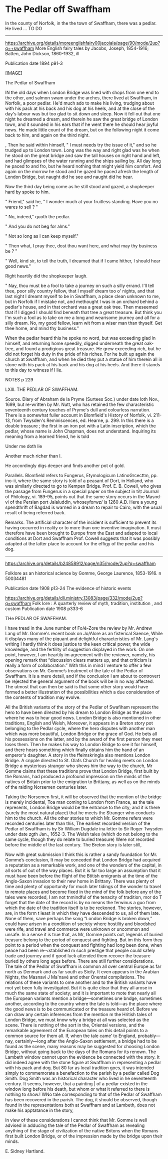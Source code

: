 # The Pedlar off Swaffham

In the county of Norfolk, in the the town of Swaffham, there was a pedlar. He lived ...
 TO DO


---
https://archive.org/details/moreenglishfairy00jacoiala/page/90/mode/2up?q=+swaffham
More English fairy tales
by Jacobs, Joseph, 1854-1916; Batten, John Dickson, 1860-1932, ill

Publication date 1894
p91-3

[IMAGE]

The Pedlar of Swaffham

IN the old days when London Bridge was lined with shops from one end to the other, and salmon swam under the arches, there lived at Swaffham, in Norfolk, a poor pedlar. He'd much ado to make his living, trudging about with his pack at his back and his dog at his heels, and at the close of the day's labour was but too glad to sit down and sleep. Now it fell out that one night he dreamed a dream, and therein he saw the great bridge of London town, and it sounded in his ears that if he went there he should hear joyful news. He made little count of the dream, but on the following night it come back to him, and again on the third night.

, Then he said within himself, " I must needs try the issue of it," and so he trudged up to London town. Long was the way and right glad was he when he stood on the great bridge and saw the tall houses on right hand and left, and had glimpses of the water running and the ships sailing by. All day long he paced to and fro, but he heard nothing that might yield him comfort. And again on the morrow he stood and he gazed he paced afresh the length of London Bridge, but naught did he see and naught did he hear.

Now the third day being come as he still stood and gazed, a shopkeeper hard by spoke to him.

" Friend," said he, " I wonder much at your fruitless standing. Have you no wares to sell ? "

" No, indeed," quoth the pedlar.

" And you do not beg for alms."

" Not so long as I can keep myself."

" Then what, I pray thee, dost thou want here, and what may thy business be ? "

" Well, kind sir, to tell the truth, I dreamed that if I came hither, I should hear good news."

Right heartily did the shopkeeper laugh.

" Nay, thou must be a fool to take a journey on such a silly errand. I'll tell thee, poor silly country fellow, that I myself dream too o' nights, and that last night I dreamt myself to be in Swaffham, a place clean unknown to me, but in Norfolk if I mistake not, and methought I was in an orchard behind a pedlar's house, and in that orchard was a great oak tree. Then meseemed that if I digged I should find beneath that tree a great treasure. But think you I'm such a fool as to take on me a long and wearisome journey and all for a silly dream. No, my good fellow, learn wit from a wiser man than thyself. Get thee home, and mind thy business."

When the pedlar heard this he spoke no word, but was exceeding glad in himself, and returning home speedily, digged underneath the great oak-tree, and found a prodigious great treasure. He grew exceeding rich, but he did not forget his duty in the pride of his riches. For he built up again the church at Swaffham, and when he died they put a statue of him therein all in stone with his pack at his back and his dog at his heels. And there it stands to this day to witness if I lie.

NOTES p 229

LXIII. THE PEDLAR OF SWAFFHAM.

Source. Diary of Abraham de la Pryme (Surtees Soc.) under date loth Nov., 1699, but re-written by Mr. Nutt, who has retained the few characteristic seventeenth century touches of Pryme's dull and colourless narration. There is a somewhat fuller account in Blomfield's History of Norfolk, vi. 211-13, from Twysden's Reminiscences, ed. Hearne, p. 299. In this there is a double treasure ; the first in an iron pot with a Latin inscription, which the pedlar, whose name is John Chapman, does not understand. Inquiring its meaning from a learned friend, he is told

Under me doth lie

Another much richer than I.

He accordingly digs deeper and finds another pot of gold.

Parallels. Blomfield refers to Fungerus, Etymologicum LatinoGrcecttm, pp. ino-ii, where the same story is told of a peasant of Dort, in Holland, who was similarly directed to go to Kempen Bridge. Prof. E. B. Cowell, who gives the passage from Fungerus in a special paper on the subject in ti\t Journal of Philology, vi. 189-95, points out that the same story occurs in the Masnd-vi of the Persian port Jalaluddin, whoseyforwz/ is 1260 A.D. Here a young spendthrift of Bagdad is warned in a dream to repair to Cairo, with the usual result of being referred back.

Remarks. The artificial character of the incident is sufficient to prevent its having occurred in reality or to more than one inventive imagination. It must therefore have been brought to Europe from the East and adapted to local conditions at Dort and Swaffham Prof. Cowell suggests that it was possibly adapted at the latter place to account for the effigy of the pedlar and his dog.



---

https://archive.org/details/b24858912/page/n35/mode/2up?q=swaffham

Folklore as an historical science
by Gomme, George Laurence, 1853-1916. n 50034481

Publication date 1908
p13-24
The evidence of historic events


https://archive.org/details/dli.ministry.13083/page/332/mode/2up?q=swaffham
Folk lore : A quarterly review of myth, tradition, institution , and custom
Publication date 1908 p333-6

THe PEDLAR OF SWAFFHAM.

I have tread in the June number of Fo/é-Zore the review by Mr. Andrew Lang of Mr. Gomme's recent book on Jo/Alore as an fisterical Saence, While it displays many of the piquant and delightful characteristics of Mr. Lang's writing I hardly think it does justice to the keen critical power, the wide knowledge, and the fertility of suggestion displayed in the work. On one point, however, I am heartily im agreement with the reviewer, namely, his opening remark that “discussion clears matters up, and that criticism is really a form of collaboration.” With this in mind I venture to offer a few observations on Mr. Gomme’s treatment of the tale of the Pedlar of Swaffham. It is a mere detail, and if the conclusion I am about to controvert be rejected the general argument of the book will be in no way affected. The utmost that can then be said is that some other story would have formed a better illustration of the possibilities which a due consideration of the contents of tradition may evolve.

All the British variants of the story of the Pedlar of Swafiham represent the hero to have been directed by his dream to London Bridge as the place where he was to hear good news. London Bridge is also mentioned in other traditions, English and Welsh, Moreover, it appears in a Breton story pot belonging to the Pedlar cycle, where the hero disputes with another man which was more beautiful, London Bridge or the grace of God. He bets all his possessions on the latter, and by the award of the first person they meet loses them. Then he makes his way to London Bridge to see it for himself, and there hears something which finally obtains him the hand of an emperor's daughter. A story in the ffeimskringla also mentions London Bridge. A cnpple directed to St. Olafs Church for healing meets on London Bridge a mysterious stranger who shews him the way to the church, Mr Gomme claims that these traditions prove that London Bridge, first built by the Romans, had produced a profound impression on the minds of the natives of Britain prior to the emigration to Brittany, as well as on the minds of the raiding Norsemen centuries later.

Taking the Norsemen first, it will be observed that the mention of the bridge is merely incidental, Toa man coming to London from France, as the tale represents, London Bridge would be the entrance to the city; and it is there (surely the most natural place) that he meets the Stranger who conducts him to the church. All the other stories to which Mr. Gomme refers were recorded centuries later than this, The earliest recorded version of the Pedlar of Swaffham is by Sir William Dugdale ina letter to Sir Roger Twysden under date zgth Jan., 1652-3. The Welsh tales (which do not belong to the same cycle, though they do relate to buried treasure) Were not recorded before the middle of the last century. The Breton story is later still,

Now with great submission I think this is rather a sandy foundation for Mr. Gomme’s conclusion, It may be conceded that London Bridge had acquired a reputation as a remarkable work, and one of the wonders of the capital, in all sorts of out of the way places. But it is far too large an assumption that it must have been before the flight of the Btitish emigrants at the time of the Anglo-Saxon invasion to their new home in Brittany. There was plenty of time and plenty of opportunity for much later tidings of the wonder to travel to remote places and become fixed in the mind of the folk before any of the tales were recorded, I am not tnmindful of the tenacity of tradition, mor do T forget that the date of the record is by no means the ferwinus a guo from which the date of the tradition itself is to be reckoned. The stories, however, are, in the form t least in which they have descended to us, all of them late. None of them, save perhaps the song “London Bridge is broken down,” could have arisen in a condition of society where hostility and bloodshed were rife, and travel and commerce were unknown or uncommon and unsafe. In a sense it is true that, as Mr, Gomme points out, legends of buried treasure belong to the period of conquest and fighting. But im this form they point to a period when the conquest and fighting had long been done, when peace had been re-<stablished m such prestige that people could safely trade and journey and if good luck attended them recover the treasure buried by others long ages before. There are still further considerations. The tale of the Pedlar of Swaffham is common all over central Europe as far north as Denmark and as far south as Sicily. It even appears in the Arabian Nights, the Masnavi J Ma'navé and other Onental compilations. The relations of these variants to ome another and to the British variants have mot yet been fully investigated. But it is quite clear that they all arose in much the same state of society; and it is important to mote that nearly all the European variants mention a bridge—sometimes one bndge, sometimes another, according to the country where the tale is told—as the place where the good news is to be communicated or the treasure heard of. Before we can draw any certain inferences from the mention m the Hritish tales of London Bridge, we must know why a bridge at all was selected as the scene. There is nothing of the sort in the, Oriental versions, and the remarkable agreement of the European tales on this detail points to a common source for them all. If, when the tale came’ to England, probably—nay, certainly—long after the Anglo-Saxon settlement, a bnidge had to be found as the scene, many reasons may be suggested for choosing London Bridge, without going back to the days of the Romans for its renown. The Lambeth window cannot upon the evidence be connected with the story. It did indeed agree with the stone figure at Swaffham in representing a pedlar with his pack and dog. But 80 far as local tradition goes, it was intended simply to commemorate a benefaction to the parish by a pedlar called Dog Smith. Dog Smith was an historical character who lived in he seventeenth century. It seems, however, that a painting | of a pedlar existed in the window long before his death, but whom or what it referred to there is nothing to show.! WNo tale corresponding to that of the Pedlar of Swaffham has been recovered in the parish. The dog, it should be observed, though found in the representations both at Swaffham and at Lambeth, does not make his apptatance in the story,

In view of these considerations I cannot think that Mr. Gomme is well advised in adducing the tale of the Pedlar of Swaffham as revealing anything of the stage of civilization of the native Britons when the Romans first built London Bridge, or of the impression made by the bridge upon their minds.

E. Sidney Hartland.

